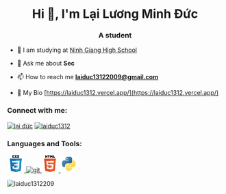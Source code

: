<h1 align="center">Hi 👋, I'm Lại Lương Minh Đức</h1>
<h3 align="center">A student</h3>

- 🔭 I am studying at [Ninh Giang High School](https://www.facebook.com/NGHD123)

- 💬 Ask me about **Sec**

- 📫 How to reach me **laiduc13122009@gmail.com**

- 📄 My Bio [https://laiduc1312.vercel.app/](https://laiduc1312.vercel.app/)

<h3 align="left">Connect with me:</h3>
<p align="left">
<a href="https://fb.com/lại đức" target="blank"><img align="center" src="https://raw.githubusercontent.com/rahuldkjain/github-profile-readme-generator/master/src/images/icons/Social/facebook.svg" alt="lại đức" height="30" width="40" /></a>
<a href="https://discord.gg/laiduc1312" target="blank"><img align="center" src="https://raw.githubusercontent.com/rahuldkjain/github-profile-readme-generator/master/src/images/icons/Social/discord.svg" alt="laiduc1312" height="30" width="40" /></a>
</p>

<h3 align="left">Languages and Tools:</h3>
<p align="left"> <a href="https://www.w3schools.com/css/" target="_blank" rel="noreferrer"> <img src="https://raw.githubusercontent.com/devicons/devicon/master/icons/css3/css3-original-wordmark.svg" alt="css3" width="40" height="40"/> </a> <a href="https://git-scm.com/" target="_blank" rel="noreferrer"> <img src="https://www.vectorlogo.zone/logos/git-scm/git-scm-icon.svg" alt="git" width="40" height="40"/> </a> <a href="https://www.w3.org/html/" target="_blank" rel="noreferrer"> <img src="https://raw.githubusercontent.com/devicons/devicon/master/icons/html5/html5-original-wordmark.svg" alt="html5" width="40" height="40"/> </a> <a href="https://www.python.org" target="_blank" rel="noreferrer"> <img src="https://raw.githubusercontent.com/devicons/devicon/master/icons/python/python-original.svg" alt="python" width="40" height="40"/> </a> </p>

<p><img align="center" src="https://github-readme-stats.vercel.app/api/top-langs?username=laiduc1312209&show_icons=true&locale=en&layout=compact" alt="laiduc1312209" /></p>
